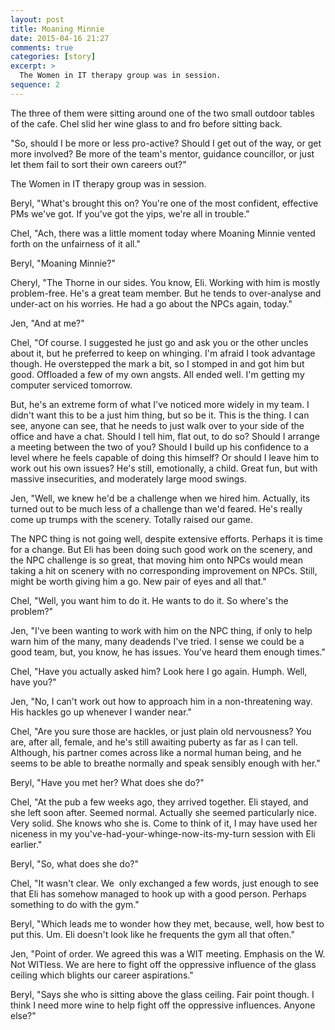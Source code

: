 ```yaml
---
layout: post
title: Moaning Minnie
date: 2015-04-16 21:27
comments: true
categories: [story]
excerpt: >
  The Women in IT therapy group was in session.
sequence: 2
---
```

The three of them were sitting around one of the two small outdoor tables of the cafe. Chel slid her wine glass to and fro before sitting back.

"So, should I be more or less pro-active? Should I get out of the way, or get more involved? Be more of the team's mentor, guidance councillor, or just let them fail to sort their own careers out?"

The Women in IT therapy group was in session.

Beryl, "What's brought this on? You're one of the most confident, effective PMs we've got. If you've got the yips, we're all in trouble."

Chel, "Ach, there was a little moment today where Moaning Minnie vented forth on the unfairness of it all."

Beryl, "Moaning Minnie?"

Cheryl, "The Thorne in our sides. You know, Eli. Working with him is mostly problem-free. He's a great team member. But he tends to over-analyse and under-act on his worries. He had a go about the NPCs again, today."

Jen, "And at me?"

Chel, "Of course. I suggested he just go and ask you or the other uncles about it, but he preferred to keep on whinging. I'm afraid I took advantage though. He overstepped the mark a bit, so I stomped in and got him but good. Offloaded a few of my own angsts. All ended well. I'm getting my computer serviced tomorrow.

But, he's an extreme form of what I've noticed more widely in my team. I didn't want this to be a just him thing, but so be it. This is the thing. I can see, anyone can see, that he needs to just walk over to your side of the office and have a chat. Should I tell him, flat out, to do so? Should I arrange a meeting between the two of you? Should I build up his confidence to a level where he feels capable of doing this himself? Or should I leave him to work out his own issues? He's still, emotionally, a child. Great fun, but with massive insecurities, and moderately large mood swings.

Jen, "Well, we knew he'd be a challenge when we hired him. Actually, its turned out to be much less of a challenge than we'd feared. He's really come up trumps with the scenery. Totally raised our game.

The NPC thing is not going well, despite extensive efforts. Perhaps it is time for a change. But Eli has been doing such good work on the scenery, and the NPC challenge is so great, that moving him onto NPCs would mean taking a hit on scenery with no corresponding improvement on NPCs. Still, might be worth giving him a go. New pair of eyes and all that."

Chel, "Well, you want him to do it. He wants to do it. So where's the problem?"

Jen, "I've been wanting to work with him on the NPC thing, if only to help warn him of the many, many deadends I've tried. I sense we could be a good team, but, you know, he has issues. You've heard them enough times."

Chel, "Have you actually asked him? Look here I go again. Humph. Well, have you?"

Jen, "No, I can't work out how to approach him in a non-threatening way. His hackles go up whenever I wander near."

Chel, "Are you sure those are hackles, or just plain old nervousness? You are, after all, female, and he's still awaiting puberty as far as I can tell. Although, his partner comes across like a normal human being, and he seems to be able to breathe normally and speak sensibly enough with her."

Beryl, "Have you met her? What does she do?"

Chel, "At the pub a few weeks ago, they arrived together. Eli stayed, and she left soon after. Seemed normal. Actually she seemed particularly nice. Very solid. She knows who she is. Come to think of it, I may have used her niceness in my you've-had-your-whinge-now-its-my-turn session with Eli earlier."

Beryl, "So, what does she do?"

Chel, "It wasn't clear. We  only exchanged a few words, just enough to see that Eli has somehow managed to hook up with a good person. Perhaps something to do with the gym."

Beryl, "Which leads me to wonder how they met, because, well, how best to put this. Um. Eli doesn't look like he frequents the gym all that often."

Jen, "Point of order. We agreed this was a WIT meeting. Emphasis on the W. Not WITless. We are here to fight off the oppressive influence of the glass ceiling which blights our career aspirations."

Beryl, "Says she who is sitting above the glass ceiling. Fair point though. I think I need more wine to help fight off the oppressive influences. Anyone else?"
